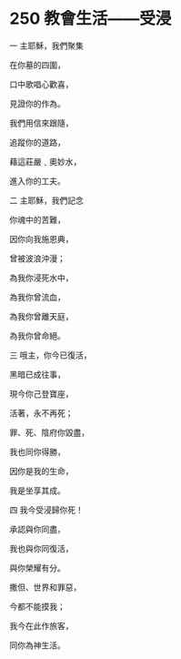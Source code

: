 # 250 教會生活——受浸

一 主耶穌，我們聚集

在你墓的四圍，

口中歌唱心歡喜，

見證你的作為。

我們用信來跟隨，

追蹤你的道路，

藉這莊嚴﹑奧妙水，

進入你的工夫。

二 主耶穌，我們記念

你魂中的苦難，

因你向我施恩典，

曾被波浪沖漫；

為我你浸死水中，

為我你曾流血，

為我你曾離天庭，

為我你曾命絕。

三 哦主，你今已復活，

黑暗已成往事，

現今你己登寶座，

活著，永不再死；

罪、死、陰府你毀盡，

我也同你得勝，

因你是我的生命，

我是坐享其成。

四 我今受浸歸你死！

承認與你同盡，

我也與你同復活，

與你榮耀有分。

撒但、世界和罪惡，

今都不能摸我；

我今在此作旅客，

同你為神生活。

